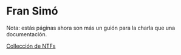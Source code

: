 # Fran Simó

Nota: estás páginas ahora son más un guión para la charla que una documentación. 

[Collección de NTFs](https://showtime.io/fransimo?list=owned)